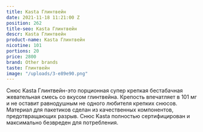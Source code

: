 ```yaml
---
title: Kasta Глинтвейн
date: 2021-11-18 11:21:00 Z
position: 262
title-seo: Kasta Глинтвейн
descr: Kasta Глинтвейн
product-name: Kasta Глинтвейн
nicotine: 101
portions: 20
price: 2800
brand: Other brands
taste: Глинтвейн
image: "/uploads/3-e89e90.png"
---
```


Снюс Kasta Глинтвейн-это порционная супер крепкая бестабачная жевательная смесь со вкусом глинтвейна.
Крепость впечатляет в 101 мг и не оставит равнодушным не одного любителя крепких снюсов.
Материал для пакетиков сделан из качественных компонентов, предотвращающих разрыв.
Снюс Kasta полностью сертифицирован и максимально безвреден для потребления.